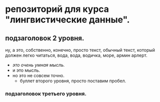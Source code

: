 # репозиторий для курса "лингвистические данные".

## подзаголовок 2 уровня.

ну, а это, собственно, конечно, просто текст, обычный текст, который должен легко читаться, вода, вода, водичка, море, армин арлерт.

* _это очень умная мысль._
* и это мысль.
* но это не совсем точно.
  * буллет второго уровня, просто поставим пробел.

### подзаголовок третьего уровня.
